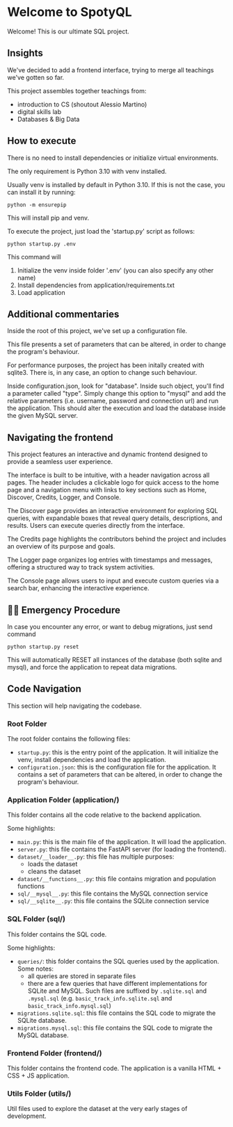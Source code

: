 # Welcome to SpotyQL

Welcome! This is our ultimate SQL project.

## Insights

We've decided to add a frontend interface, trying to merge all teachings we've gotten so far.

This project assembles together teachings from:
- introduction to CS (shoutout Alessio Martino)
- digital skills lab
- Databases & Big Data

## How to execute

There is no need to install dependencies or initialize virtual environments.

The only requirement is Python 3.10 with venv installed.

Usually venv is installed by default in Python 3.10. If this is not the case, you can install it by running:

<code>python -m ensurepip</code>

This will install pip and venv.

To execute the project, just load the 'startup.py' script as follows:

<code>python startup.py .env</code>

This command will
1. Initialize the venv inside folder '.env' (you can also specify any other name)
2. Install dependencies from application/requirements.txt
3. Load application

## Additional commentaries

Inside the root of this project, we've set up a configuration file.

This file presents a set of parameters that can be altered, in order to change the program's behaviour.

For performance purposes, the project has been initally created with sqlite3.
There is, in any case, an option to change such behaviour.

Inside configuration.json, look for "database". Inside such object, you'll find a parameter called "type".
Simply change this option to "mysql" and add the relative parameters (i.e. username, password and connection url) and run the application. This should alter the execution and load the database inside the given MySQL server.

## Navigating the frontend

This project features an interactive and dynamic frontend designed to provide a seamless user experience.

The interface is built to be intuitive, with a header navigation across all pages. The header includes a clickable logo for quick access to the home page and a navigation menu with links to key sections such as Home, Discover, Credits, Logger, and Console.

The Discover page provides an interactive environment for exploring SQL queries, with expandable boxes that reveal query details, descriptions, and results. Users can execute queries directly from the interface. 

The Credits page highlights the contributors behind the project and includes an overview of its purpose and goals.

The Logger page organizes log entries with timestamps and messages, offering a structured way to track system activities. 

The Console page allows users to input and execute custom queries via a search bar, enhancing the interactive experience.

## 🚨🚨 Emergency Procedure

In case you encounter any error, or want to debug migrations, just send command

<code>python startup.py reset</code>

This will automatically RESET all instances of the database (both sqlite and mysql), and force the application to repeat data migrations.

## Code Navigation

This section will help navigating the codebase.

### Root Folder

The root folder contains the following files:
- `startup.py`: this is the entry point of the application. It will initialize the venv, install dependencies and load the application.
- `configuration.json`: this is the configuration file for the application. It contains a set of parameters that can be altered, in order to change the program's behaviour.

### Application Folder (application/)

This folder contains all the code relative to the backend application.

Some highlights:
- `main.py`: this is the main file of the application. It will load the application.
- `server.py`: this file contains the FastAPI server (for loading the frontend).
- `dataset/__loader__.py`: this file has multiple purposes:
  - loads the dataset
  - cleans the dataset
- `dataset/__functions__.py`: this file contains migration and population functions
- `sql/__mysql__.py`: this file contains the MySQL connection service
- `sql/__sqlite__.py`: this file contains the SQLite connection service

### SQL Folder (sql/)

This folder contains the SQL code.

Some highlights:
- `queries/`: this folder contains the SQL queries used by the application. Some notes:
  - all queries are stored in separate files
  - there are a few queries that have different implementations for SQLite and MySQL. Such files are suffixed by `.sqlite.sql` and `.mysql.sql` (e.g. `basic_track_info.sqlite.sql` and `basic_track_info.mysql.sql`)
- `migrations.sqlite.sql`: this file contains the SQL code to migrate the SQLite database.
- `migrations.mysql.sql`: this file contains the SQL code to migrate the MySQL database.

### Frontend Folder (frontend/)

This folder contains the frontend code. The application is a vanilla HTML + CSS + JS application.

### Utils Folder (utils/)

Util files used to explore the dataset at the very early stages of development.